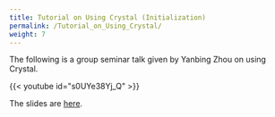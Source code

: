 ```yaml
---
title: Tutorial on Using Crystal (Initialization)
permalink: /Tutorial_on_Using_Crystal/
weight: 7
---
```


The following is a group seminar talk given by Yanbing Zhou on using Crystal.

{{< youtube id="s0UYe38Yj_Q" >}}

The slides are
[here](/files/CRYSTALtutorial_YanbingZ.pdf).